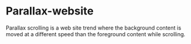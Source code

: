 # Parallax-website
Parallax scrolling is a web site trend where the background content is moved at a different speed than the foreground content while scrolling.
